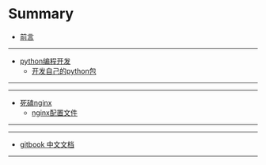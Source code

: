 # Summary

* [前言](README.md)

---
<!-- python编程开发 -->
- [python编程开发](python/README.md)
  - [开发自己的python包](./python/package.md)
---
---
<!-- nginx 系列 -->
- [死磕nginx](nginx/README.md)
  - [nginx配置文件](./nginx/nginx-setting.md)
---
---
<!-- 文档 -->
- [gitbook 中文文档](https://chrisniael.gitbooks.io/gitbook-documentation/content/index.html)
---
